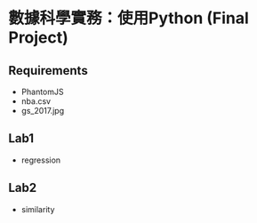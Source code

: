 # 數據科學實務：使用Python (Final Project)
## Requirements
* PhantomJS
* nba.csv
* gs_2017.jpg
## Lab1
* regression
## Lab2
* similarity

